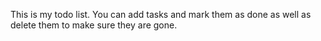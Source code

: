 This is my todo list. You can add tasks and mark them as done as well as delete them to make sure they are gone.

